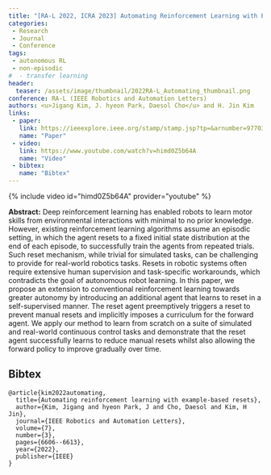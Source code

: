 ```yaml
---
title: "[RA-L 2022, ICRA 2023] Automating Reinforcement Learning with Example-based Resets"
categories:
 - Research
 - Journal
 - Conference
tags:
 - autonomous RL
 - non-episodic
#  - transfer learning
header:
  teaser: /assets/image/thumbnail/2022RA-L_Automating_thumbnail.png
conference: RA-L (IEEE Robotics and Automation Letters)
authors: <u>Jigang Kim, J. hyeon Park, Daesol Cho</u> and H. Jin Kim
links:
 - paper: 
   link: https://ieeexplore.ieee.org/stamp/stamp.jsp?tp=&arnumber=9770380
   name: "Paper"
 - video:
   link: https://www.youtube.com/watch?v=himd0Z5b64A
   name: "Video"
 - bibtex: 
   name: "Bibtex"
---
```


{% include video id="himd0Z5b64A" provider="youtube" %}

**Abstract:** Deep reinforcement learning has enabled robots to learn motor skills from environmental interactions with minimal to no prior knowledge. However, existing reinforcement learning algorithms assume an episodic setting, in which the agent resets to a fixed initial state distribution at the end of each episode, to successfully train the agents from repeated trials. Such reset mechanism, while trivial for simulated tasks, can be challenging to provide for real-world robotics tasks. Resets in robotic systems often require extensive human supervision and task-specific workarounds, which contradicts the goal of autonomous robot learning. In this paper, we propose an extension to conventional reinforcement learning towards greater autonomy by introducing an additional agent that learns to reset in a self-supervised manner. The reset agent preemptively triggers a reset to prevent manual resets and implicitly imposes a curriculum for the forward agent. We apply our method to learn from scratch on a suite of simulated and real-world continuous control tasks and demonstrate that the reset agent successfully learns to reduce manual resets whilst also allowing the forward policy to improve gradually over time.

## Bibtex <a id="bibtex"></a>
```
@article{kim2022automating,
  title={Automating reinforcement learning with example-based resets},
  author={Kim, Jigang and hyeon Park, J and Cho, Daesol and Kim, H Jin},
  journal={IEEE Robotics and Automation Letters},
  volume={7},
  number={3},
  pages={6606--6613},
  year={2022},
  publisher={IEEE}
}
```